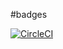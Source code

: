 #badges 

[![CircleCI](https://dl.circleci.com/status-badge/img/circleci/NaNn3pCGXVuBvadj8x4ouv/7HHcDGrnkMs68M2Rt5ftD9/tree/main.svg?style=svg)](https://dl.circleci.com/status-badge/redirect/circleci/NaNn3pCGXVuBvadj8x4ouv/7HHcDGrnkMs68M2Rt5ftD9/tree/main)
